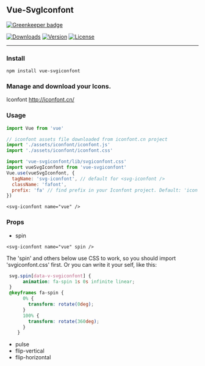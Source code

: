 ## Vue-SvgIconfont

[![Greenkeeper badge](https://badges.greenkeeper.io/chiaweilee/vue-svgiconfont.svg)](https://greenkeeper.io/)

<a href="https://npmcharts.com/compare/vue-svgiconfont?minimal=true"><img src="https://img.shields.io/npm/dm/vue-svgiconfont.svg" alt="Downloads"></a>
<a href="https://www.npmjs.com/package/vue-svgiconfont"><img src="https://img.shields.io/npm/v/vue-svgiconfont.svg" alt="Version"></a>
<a href="https://www.npmjs.com/package/vue-svgiconfont"><img src="https://img.shields.io/npm/l/vue-svgiconfont.svg" alt="License"></a>

---

### Install

```
npm install vue-svgiconfont
```

### Manage and download your Icons.

Iconfont http://iconfont.cn/

### Usage
```vue.js
import Vue from 'vue'

// iconfont assets file downloaded from iconfont.cn project
import './assets/iconfont/iconfont.js'
import './assets/iconfont/iconfont.css'

import 'vue-svgiconfont/lib/svgiconfont.css'
import vueSvgIconfont from 'vue-svgiconfont'
Vue.use(vueSvgIconfont, {
  tagName: 'svg-iconfont', // default for <svg-iconfont />
  className: 'fafont',
  prefix: 'fa' // find prefix in your Iconfont project. Default: 'icon'
})
```

```vue
<svg-iconfont name="vue" />
```

### Props

- spin

```vue
<svg-iconfont name="vue" spin />
```

The 'spin' and others below use CSS to work, so you should import 'svgiconfont.css' first.
Or you can write it your self, like this:

```css
 svg.spin[data-v-svgiconfont] {
      animation: fa-spin 1s 0s infinite linear;
 }
 @keyframes fa-spin {
      0% {
        transform: rotate(0deg);
      }
      100% {
        transform: rotate(360deg);
      }
    }
```

- pulse
- flip-vertical
- flip-horizontal
